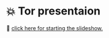 # :boom: Tor presentaion

:rocket: [click here for starting the slideshow.](https://sampour.ir/Tor-presentation)
